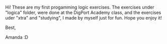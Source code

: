 Hi!
These are my first progamming logic exercises.
The exercises under "logica" folder, were done at the DigPort Academy class, and the exercises uder "xtra" and "studying", I made by myself just for fun.
Hope you enjoy it!

Best,

Amanda :D
